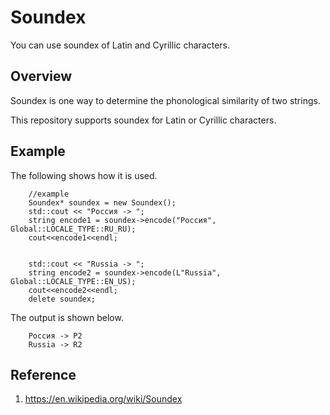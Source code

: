# Soundex
You can use soundex of Latin and Cyrillic characters.

## Overview
Soundex is one way to determine the phonological similarity of two strings.

This repository supports soundex for Latin or Cyrillic characters.

## Example
The following shows how it is used.

```
    //example
    Soundex* soundex = new Soundex();
    std::cout << "Россия -> ";
    string encode1 = soundex->encode("Россия", Global::LOCALE_TYPE::RU_RU);
    cout<<encode1<<endl;
    

    std::cout << "Russia -> ";
    string encode2 = soundex->encode(L"Russia", Global::LOCALE_TYPE::EN_US);
    cout<<encode2<<endl;
    delete soundex;
```

The output is shown below.

```
    Россия -> Р2
    Russia -> R2
```

## Reference
1. https://en.wikipedia.org/wiki/Soundex
